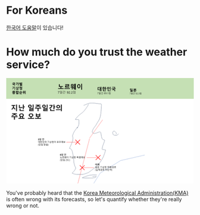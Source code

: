 # For Koreans
[한국어 도움말](./docs/README-korean.md)이 있습니다!

# How much do you trust the weather service?

![Poor Demo](./asset/demo-but-so-poor.png)

You've probably heard that the [Korea Meteorological Administration(KMA)](https://www.kma.go.kr/neng/index.do) is often wrong with its forecasts, so let's quantify whether they're really wrong or not.